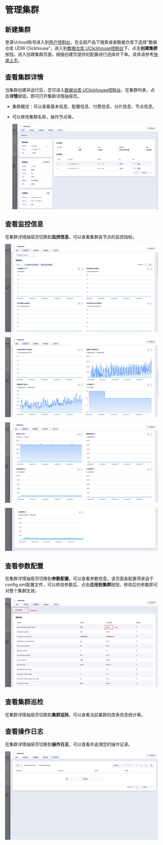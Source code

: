 # 管理集群

## 新建集群

登录Ucloud账号进入到[用户控制台](https://passport.ucloud.cn/#login)，在全部产品下搜索或者数据仓库下选择“数据仓库 UDW Clickhouse”，进入到[数据仓库 UClickhouse控制台](https://console.ucloud.cn/udw/clickhouse)下，点击**创建集群**按钮。进入创建集群页面，根据创建页提供的配置进行选择并下单。具体请参考[快速上手](/uclickhouse/gettingstart)。

## 查看集群详情

当集群创建并运行后，您可进入[数据仓库 UClickhouse控制台](https://console.ucloud.cn/udw/clickhouse)，在集群列表，点击**详情**按钮，即可打开集群详情抽屉页。

-  集群概览：可以查看基本信息、配置信息、付费信息、分片信息、节点信息。

- 可以修改集群名称，操作节点等。

  ![clickhouse-overview](images/clickhouse-overview.png)

## 查看监控信息

在集群详情抽屉页切换到**监控信息**，可以查看集群各节点的监控指标。

![clickhouse-monitor](images/clickhouse-monitor-1.png)

![clickhouse-monitor](images/clickhouse-monitor-2.png)

![clickhouse-monitor](images/clickhouse-monitor-3.png)

![clickhouse-monitor](images/clickhouse-monitor-4.png)

## 查看参数配置

在集群详情抽屉页切换到**参数配置**，可以查看参数信息，该页面各配置项来自于config.xml配置文件，可以修改参数后，点击**应用到集群**按钮，修改后的参数即可对整个集群生效。

![clickhouse-config](images/clickhouse-config.png)

## 查看集群巡检

在集群详情抽屉页切换到**集群巡检**，可以查看当前集群的库表信息统计等。



## 查看操作日志

在集群详情抽屉页切换到**操作日志**，可以查看并追溯您的操作记录。

![clickhouse-operate-log](images/clickhouse-operate-log.png)


